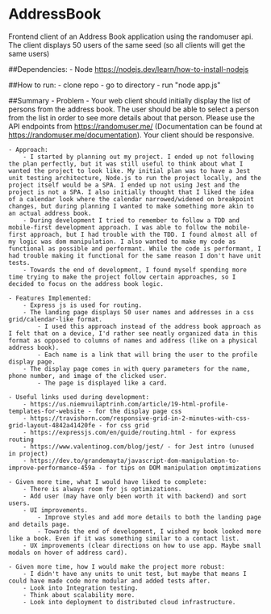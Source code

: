 # AddressBook
 Frontend client of an Address Book application using the randomuser api.
 The client displays 50 users of the same seed (so all clients will get the same users)

##Dependencies:
	- Node
		https://nodejs.dev/learn/how-to-install-nodejs


##How to run:
	- clone repo
	- go to directory
	- run "node app.js"

##Summary
	- Problem
		- Your web client should initially display the list of persons from the address book. The user
		should be able to select a person from the list in order to see more details about that person.
		Please use the API endpoints from https://randomuser.me/ (Documentation can be found at
		https://randomuser.me/documentation). Your client should be responsive.

	- Approach:
		- I started by planning out my project. I ended up not following the plan perfectly, but it was still useful to think about what I wanted the project to look like. My initial plan was to have a Jest unit testing architecture, Node.js to run the project locally, and the project itself would be a SPA. I ended up not using Jest and the project is not a SPA. I also initially thought that I liked the idea of a calendar look where the calendar narrowed/widened on breakpoint changes, but during planning I wanted to make something more akin to an actual address book. 
		- During development I tried to remember to follow a TDD and mobile-first development approach. I was able to follow the mobile-first approach, but I had trouble with the TDD. I found almost all of my logic was dom manipulation. I also wanted to make my code as functional as possible and performant. While the code is performant, I had trouble making it functional for the same reason I don't have unit tests.
		- Towards the end of development, I found myself spending more time trying to make the project follow certain approaches, so I decided to focus on the address book logic.

	- Features Implemented:
		- Express js is used for routing.
		- The landing page displays 50 user names and addresses in a css grid/calendar-like format.
			- I used this approach instead of the address book approach as I felt that on a device, I'd rather see neatly organized data in this format as opposed to columns of names and address (like on a physical address book).
			- Each name is a link that will bring the user to the profile display page.
		- The display page comes in with query parameters for the name, phone number, and image of the clicked user.
			- The page is displayed like a card.

	- Useful links used during development:
		- https://us.niemvuilaptrinh.com/article/19-html-profile-templates-for-website - for the display page css
		- https://travishorn.com/responsive-grid-in-2-minutes-with-css-grid-layout-4842a41420fe - for css grid
		- https://expressjs.com/en/guide/routing.html - for express routing
		- https://www.valentinog.com/blog/jest/ - for Jest intro (unused in project)
		- https://dev.to/grandemayta/javascript-dom-manipulation-to-improve-performance-459a - for tips on DOM manipulation omptimizations

	- Given more time, what I would have liked to complete:
		- There is always room for js optimizations.
		- Add user (may have only been worth it with backend) and sort users.
		- UI improvements.
			- Improve styles and add more details to both the landing page and details page.
			- Towards the end of development, I wished my book looked more like a book. Even if it was something similar to a contact list.
		- UX improvements (clear directions on how to use app. Maybe small modals on hover of address card).

	- Given more time, how I would make the project more robust:
		- I didn't have any units to unit test, but maybe that means I could have made code more modular and added tests after.
		- Look into Integration testing.
		- Think about scalability more.
		- Look into deployment to distributed cloud infrastructure.
		
